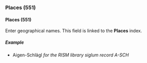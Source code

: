### Places (551)

#### Places (551)
Enter geographical names. This field is linked to the **Places** index.

##### Example
- Aigen-Schlägl _for the RISM library siglum record A-SCH_
